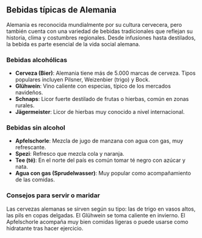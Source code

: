 ## Bebidas típicas de Alemania

Alemania es reconocida mundialmente por su cultura cervecera, pero también cuenta con una variedad de bebidas tradicionales que reflejan su historia, clima y costumbres regionales. Desde infusiones hasta destilados, la bebida es parte esencial de la vida social alemana.

### Bebidas alcohólicas

- **Cerveza (Bier)**: Alemania tiene más de 5.000 marcas de cerveza. Tipos populares incluyen Pilsner, Weizenbier (trigo) y Bock.
- **Glühwein**: Vino caliente con especias, típico de los mercados navideños.
- **Schnaps**: Licor fuerte destilado de frutas o hierbas, común en zonas rurales.
- **Jägermeister**: Licor de hierbas muy conocido a nivel internacional.

### Bebidas sin alcohol

- **Apfelschorle**: Mezcla de jugo de manzana con agua con gas, muy refrescante.
- **Spezi**: Refresco que mezcla cola y naranja.
- **Tee (té)**: En el norte del país es común tomar té negro con azúcar y nata.
- **Agua con gas (Sprudelwasser)**: Muy popular como acompañamiento de las comidas.

### Consejos para servir o maridar

Las cervezas alemanas se sirven según su tipo: las de trigo en vasos altos, las pils en copas delgadas. El Glühwein se toma caliente en invierno. El Apfelschorle acompaña muy bien comidas ligeras o puede usarse como hidratante tras hacer ejercicio.

